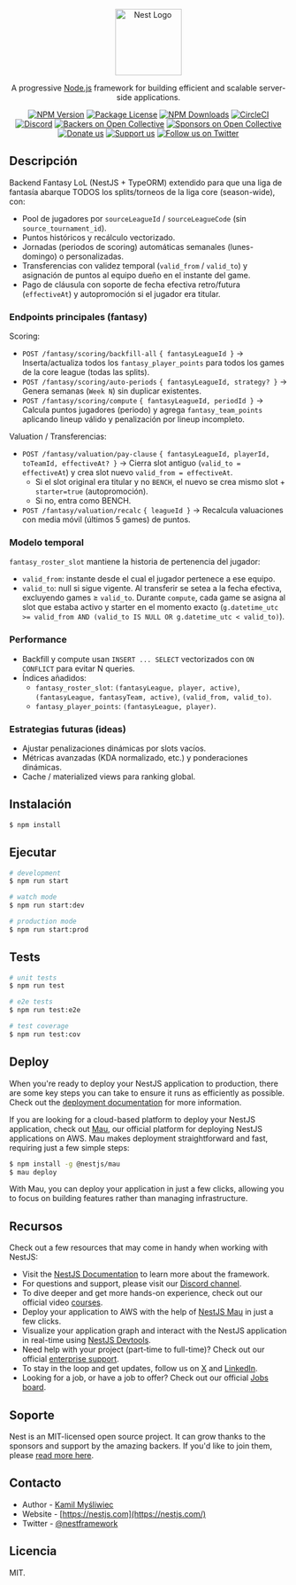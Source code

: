 <p align="center">
  <a href="http://nestjs.com/" target="blank"><img src="https://nestjs.com/img/logo-small.svg" width="120" alt="Nest Logo" /></a>
</p>

[circleci-image]: https://img.shields.io/circleci/build/github/nestjs/nest/master?token=abc123def456
[circleci-url]: https://circleci.com/gh/nestjs/nest

  <p align="center">A progressive <a href="http://nodejs.org" target="_blank">Node.js</a> framework for building efficient and scalable server-side applications.</p>
    <p align="center">
<a href="https://www.npmjs.com/~nestjscore" target="_blank"><img src="https://img.shields.io/npm/v/@nestjs/core.svg" alt="NPM Version" /></a>
<a href="https://www.npmjs.com/~nestjscore" target="_blank"><img src="https://img.shields.io/npm/l/@nestjs/core.svg" alt="Package License" /></a>
<a href="https://www.npmjs.com/~nestjscore" target="_blank"><img src="https://img.shields.io/npm/dm/@nestjs/common.svg" alt="NPM Downloads" /></a>
<a href="https://circleci.com/gh/nestjs/nest" target="_blank"><img src="https://img.shields.io/circleci/build/github/nestjs/nest/master" alt="CircleCI" /></a>
<a href="https://discord.gg/G7Qnnhy" target="_blank"><img src="https://img.shields.io/badge/discord-online-brightgreen.svg" alt="Discord"/></a>
<a href="https://opencollective.com/nest#backer" target="_blank"><img src="https://opencollective.com/nest/backers/badge.svg" alt="Backers on Open Collective" /></a>
<a href="https://opencollective.com/nest#sponsor" target="_blank"><img src="https://opencollective.com/nest/sponsors/badge.svg" alt="Sponsors on Open Collective" /></a>
  <a href="https://paypal.me/kamilmysliwiec" target="_blank"><img src="https://img.shields.io/badge/Donate-PayPal-ff3f59.svg" alt="Donate us"/></a>
    <a href="https://opencollective.com/nest#sponsor"  target="_blank"><img src="https://img.shields.io/badge/Support%20us-Open%20Collective-41B883.svg" alt="Support us"></a>
  <a href="https://twitter.com/nestframework" target="_blank"><img src="https://img.shields.io/twitter/follow/nestframework.svg?style=social&label=Follow" alt="Follow us on Twitter"></a>
</p>
  <!--[![Backers on Open Collective](https://opencollective.com/nest/backers/badge.svg)](https://opencollective.com/nest#backer)
  [![Sponsors on Open Collective](https://opencollective.com/nest/sponsors/badge.svg)](https://opencollective.com/nest#sponsor)-->

## Descripción

Backend Fantasy LoL (NestJS + TypeORM) extendido para que una liga de fantasía abarque TODOS los splits/torneos de la liga core (season-wide), con:

- Pool de jugadores por `sourceLeagueId` / `sourceLeagueCode` (sin `source_tournament_id`).
- Puntos históricos y recálculo vectorizado.
- Jornadas (periodos de scoring) automáticas semanales (lunes-domingo) o personalizadas.
- Transferencias con validez temporal (`valid_from` / `valid_to`) y asignación de puntos al equipo dueño en el instante del game.
- Pago de cláusula con soporte de fecha efectiva retro/futura (`effectiveAt`) y autopromoción si el jugador era titular.

### Endpoints principales (fantasy)

Scoring:
- `POST /fantasy/scoring/backfill-all` `{ fantasyLeagueId }` → Inserta/actualiza todos los `fantasy_player_points` para todos los games de la core league (todas las splits).
- `POST /fantasy/scoring/auto-periods` `{ fantasyLeagueId, strategy? }` → Genera semanas (`Week N`) sin duplicar existentes.
- `POST /fantasy/scoring/compute` `{ fantasyLeagueId, periodId }` → Calcula puntos jugadores (periodo) y agrega `fantasy_team_points` aplicando lineup válido y penalización por lineup incompleto.

Valuation / Transferencias:
- `POST /fantasy/valuation/pay-clause` `{ fantasyLeagueId, playerId, toTeamId, effectiveAt? }` → Cierra slot antiguo (`valid_to = effectiveAt`) y crea slot nuevo `valid_from = effectiveAt`.
  - Si el slot original era titular y no `BENCH`, el nuevo se crea mismo slot + `starter=true` (autopromoción).
  - Si no, entra como BENCH.
- `POST /fantasy/valuation/recalc` `{ leagueId }` → Recalcula valuaciones con media móvil (últimos 5 games) de puntos.

### Modelo temporal
`fantasy_roster_slot` mantiene la historia de pertenencia del jugador:
- `valid_from`: instante desde el cual el jugador pertenece a ese equipo.
- `valid_to`: null si sigue vigente. Al transferir se setea a la fecha efectiva, excluyendo games ≥ `valid_to`.
Durante `compute`, cada game se asigna al slot que estaba activo y starter en el momento exacto (`g.datetime_utc >= valid_from AND (valid_to IS NULL OR g.datetime_utc < valid_to)`).

### Performance
- Backfill y compute usan `INSERT ... SELECT` vectorizados con `ON CONFLICT` para evitar N queries.
- Índices añadidos:
  - `fantasy_roster_slot`: `(fantasyLeague, player, active)`, `(fantasyLeague, fantasyTeam, active)`, `(valid_from, valid_to)`.
  - `fantasy_player_points`: `(fantasyLeague, player)`.

### Estrategias futuras (ideas)
- Ajustar penalizaciones dinámicas por slots vacíos.
- Métricas avanzadas (KDA normalizado, etc.) y ponderaciones dinámicas.
- Cache / materialized views para ranking global.

## Instalación

```bash
$ npm install
```

## Ejecutar

```bash
# development
$ npm run start

# watch mode
$ npm run start:dev

# production mode
$ npm run start:prod
```

## Tests

```bash
# unit tests
$ npm run test

# e2e tests
$ npm run test:e2e

# test coverage
$ npm run test:cov
```

## Deploy

When you're ready to deploy your NestJS application to production, there are some key steps you can take to ensure it runs as efficiently as possible. Check out the [deployment documentation](https://docs.nestjs.com/deployment) for more information.

If you are looking for a cloud-based platform to deploy your NestJS application, check out [Mau](https://mau.nestjs.com), our official platform for deploying NestJS applications on AWS. Mau makes deployment straightforward and fast, requiring just a few simple steps:

```bash
$ npm install -g @nestjs/mau
$ mau deploy
```

With Mau, you can deploy your application in just a few clicks, allowing you to focus on building features rather than managing infrastructure.

## Recursos

Check out a few resources that may come in handy when working with NestJS:

- Visit the [NestJS Documentation](https://docs.nestjs.com) to learn more about the framework.
- For questions and support, please visit our [Discord channel](https://discord.gg/G7Qnnhy).
- To dive deeper and get more hands-on experience, check out our official video [courses](https://courses.nestjs.com/).
- Deploy your application to AWS with the help of [NestJS Mau](https://mau.nestjs.com) in just a few clicks.
- Visualize your application graph and interact with the NestJS application in real-time using [NestJS Devtools](https://devtools.nestjs.com).
- Need help with your project (part-time to full-time)? Check out our official [enterprise support](https://enterprise.nestjs.com).
- To stay in the loop and get updates, follow us on [X](https://x.com/nestframework) and [LinkedIn](https://linkedin.com/company/nestjs).
- Looking for a job, or have a job to offer? Check out our official [Jobs board](https://jobs.nestjs.com).

## Soporte

Nest is an MIT-licensed open source project. It can grow thanks to the sponsors and support by the amazing backers. If you'd like to join them, please [read more here](https://docs.nestjs.com/support).

## Contacto

- Author - [Kamil Myśliwiec](https://twitter.com/kammysliwiec)
- Website - [https://nestjs.com](https://nestjs.com/)
- Twitter - [@nestframework](https://twitter.com/nestframework)

## Licencia

MIT.
